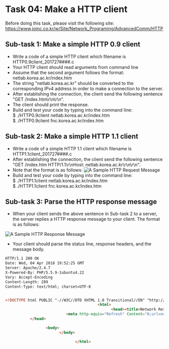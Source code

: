 # Task 04: Make a HTTP client

Before doing this task, please visit the following site:
https://www.joinc.co.kr/w/Site/Network_Programing/AdvancedComm/HTTP

## Sub-task 1: Make a simple HTTP 0.9 client
 - Write a code of a simple HTTP client which filename is HTTP0.9client_201727####.c
 - Your HTTP client should read arguments from command line
 - Assume that the second argument follows the format: netlab.korea.ac.kr/index.htm
 - The string "netlab.korea.ac.kr" should be converted to the corresponding IPv4 address in order to make a connection to the server.
 - After establishing the connection, the client send the following sentence "GET /index.htm\r\n\r\n".
 - The client should print the response.
 - Build and test your code by typing into the command line:  
$ ./HTTP0.9client netlab.korea.ac.kr/index.htm  
$ ./HTTP0.9client fnc.korea.ac.kr/index.htm

## Sub-task 2: Make a simple HTTP 1.1 client
 - Write a code of a simple HTTP 1.1 client which filename is HTTP1.1client_201727####.c
 - After establishing the connection, the client send the following sentence
"GET /index.htm HTTP/1.1\r\nHost: netlab.korea.ac.kr\r\n\r\n".
 - Note that the format is as follows:
![A Sample HTTP Request Message](https://www.ntu.edu.sg/home/ehchua/programming/webprogramming/images/HTTP_RequestMessageExample.png)
 - Build and test your code by typing into the command line:  
$ ./HTTP1.1client netlab.korea.ac.kr/index.htm  
$ ./HTTP1.1client fnc.korea.ac.kr/index.htm

## Sub-task 3: Parse the HTTP response message
 - When your client sends the above sentence in Sub-task 2 to a server, the server replies a HTTP response message to your client. The format is as follows:

![A Sample HTTP Response Message](https://www.ntu.edu.sg/home/ehchua/programming/webprogramming/images/HTTP_ResponseMessageExample.png)

 - Your client should parse the status line, response headers, and the message body.

```html
HTTP/1.1 200 OK
Date: Wed, 04 Apr 2018 19:52:25 GMT
Server: Apache/2.4.7
X-Powered-By: PHP/5.5.9-1ubuntu4.22
Vary: Accept-Encoding
Content-Length: 289
Content-Type: text/html; charset=UTF-8


<!DOCTYPE html PUBLIC "-//W3C//DTD XHTML 1.0 Transitional//EN" "http://www.w3.org/TR/xhtml1/DTD/xhtml1-transitional.dtd">
                                         <html>
                                               <head><title>Network Research Lab., Korea University</title>
                           <meta http-equiv="Refresh" Content="0;url=netlab/mainFrame.htm">
           </head>

                  <body>
                        </body>

                               </html>

```

